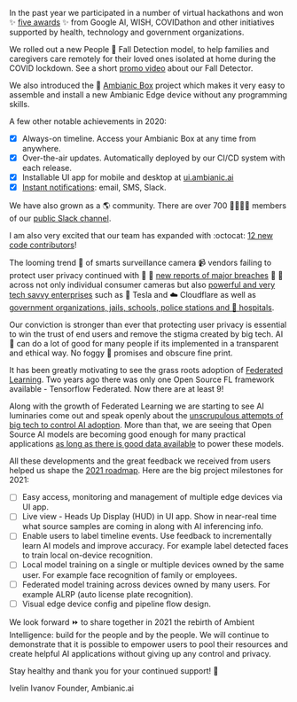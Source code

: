 
In the past year we participated in a number of virtual hackathons and won ✨ [five awards](https://blog.ambianic.ai/2020/11/05/awards.html) ✨ from Google AI, WISH, COVIDathon and other initiatives supported by health, technology and government organizations.

We rolled out a new People 🍃 Fall Detection model, to help families and caregivers care remotely for their loved ones isolated at home during the COVID lockdown. See a short [promo video](https://youtu.be/aYQ701gc3Qo) about our Fall Detector.

We also introduced the 🔋 [Ambianic Box](https://docs.ambianic.ai/users/ambianicbox/) project which makes it very easy to assemble and install a new Ambianic Edge device without any programming skills.

A few other notable achievements in 2020:

- [X] Always-on timeline. Access your Ambianic Box at any time from anywhere.
- [X] Over-the-air updates. Automatically deployed by our CI/CD system with each release.
- [X] Installable UI app for mobile and desktop at [ui.ambianic.ai](https://ui.ambianic.ai/)
- [X] [Instant notifications](https://docs.ambianic.ai/users/configure/#notification-settings): email, SMS, Slack.

We have also grown as a 🌎 community. There are over 700 👨‍👩‍👧‍👦 members of our [public Slack channel](https://ambianicai.slack.com/join/shared_invite/zt-eosk4tv5-~GR3Sm7ccGbv1R7IEpk7OQ#/).

I am also very excited that our team has expanded with :octocat: [12 new code contributors](https://github.com/orgs/ambianic/people)!

The looming trend 🌊 of smarts surveillance camera 📹 vendors failing to protect user privacy continued 
with 🚩 🚩 [new reports of major breaches](https://www.washingtonpost.com/technology/2021/03/10/verkada-hack-surveillance-risk/) 🚩 🚩 
across not only individual consumer cameras but also 
[powerful and very tech savvy enterprises](https://www.bloomberg.com/news/articles/2021-03-09/hackers-expose-tesla-jails-in-breach-of-150-000-security-cams) such as 🚗 Tesla and ☁️ Cloudflare 
as well as [government organizations, jails, schools, police stations and 🏥 hospitals](https://www.theverge.com/2021/3/9/22322122/verkada-hack-150000-security-cameras-tesla-factory-cloudflare-jails-hospitals).

Our conviction is stronger than ever that protecting user privacy is essential to win the trust of end users and remove the stigma created by big tech. AI 🧠 can do a lot of good for many people if its implemented in a transparent and ethical way. No foggy 🌁 promises and obscure fine print.

It has been greatly motivating to see the grass roots adoption of [Federated Learning](https://twitter.com/ambianicai/status/1373287452190912516?s=20). Two years ago there was only one Open Source FL framework available - Tensorflow Federated. Now there are at least 9!

Along with the growth of Federated Learning we are starting to see AI luminaries come out and speak openly about the [unscrupulous attempts of big tech to control AI adoption](https://twitter.com/ambianicai/status/1374868273494364163). 
More than that, we are seeing that Open Source AI models are becoming good enough for many practical applications [as long as there is good data available](https://twitter.com/ambianicai/status/1374851043037749253) to power these models.

All these developments and the great feedback we received from users helped us shape the [2021 roadmap](https://github.com/orgs/ambianic/projects/1). Here are the big project milestones for 2021:

- [ ] Easy access, monitoring and management of multiple edge devices via UI app.
- [ ] Live view - Heads Up Display (HUD) in UI app. Show in near-real time what source samples are coming in along with AI inferencing info.
- [ ] Enable users to label timeline events. Use feedback to incrementally learn AI models and improve accuracy. For example label detected faces to train local on-device recognition.
- [ ] Local model training on a single or multiple devices owned by the same user. For example face recognition of family or employees.
- [ ] Federated model training across devices owned by many users. For example ALRP (auto license plate recognition).
- [ ] Visual edge device config and pipeline flow design.

We look forward ⏩ to share together in 2021 the rebirth of Ambient Intelligence: build for the people and by the people. We will continue to demonstrate that it is possible to empower users to pool their resources and create helpful AI applications without giving up any control and privacy.

Stay healthy and thank you for your continued support! 🙏

Ivelin Ivanov
Founder, Ambianic.ai
